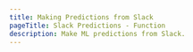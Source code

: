 ```yaml
---
title: Making Predictions from Slack
pageTitle: Slack Predictions - Function
description: Make ML predictions from Slack.
---
```


